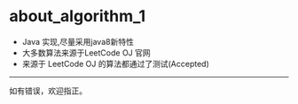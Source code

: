 # about_algorithm_1
* Java 实现,尽量采用java8新特性
* 大多数算法来源于LeetCode OJ 官网
* 来源于 LeetCode OJ 的算法都通过了测试(Accepted)

-------------
如有错误，欢迎指正。